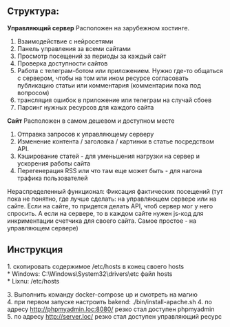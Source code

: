<h2>Структура:</h2>

**Управляющий сервер**
Расположен на зарубежном хостинге.
1. Взаимодействие с нейросетями
2. Панель управления за всеми сайтами
3. Просмотр посещений за периоды за каждый сайт
4. Проверка доступности сайтов
5. Работа с телеграм-ботом или приложением. Нужно где-то общаться с сервером, чтобы на том или ином ресурсе согласовать публикацию статьи или комментария (комментарии пока под вопросом)
6. трансляция ошибок в приложение или телеграм на случай сбоев
7. Парсинг нужных ресурсов для каждого сайта

**Сайт**
Расположен в самом дешевом и доступном месте
1. Отправка запросов к управляющему серверу
2. Изменение контента / заголовка / картинки в статье посредством API.
3. Кэширование статей - для уменьшения нагрузки на сервер и ускорения работы сайта
4. Перегенерация RSS или что там еще может быть - для нагона трафика пользователей

Нераспределенный функционал:
Фиксация фактических посещений (тут пока не понятно, где лучше сделать: на управляющем сервере или на сайте. Если на сайте, то придется делать API, чтоб сервер мог у него спросить. А если на сервере, то в каждом сайте нужен js-код для инкриментации счетчика для своего сайта. Самое простое - на управляющем сервере)


<h2>Инструкция</h2>
1. скопировать содержимое /etc/hosts в конец своего hosts<br>
    * Windows: C:\Windows\System32\drivers\etc файл hosts<br>
    * Lixnu: /etc/hosts<br>

[//]: # (2. ТОЛЬКО ЕСЛИ РАБОТА ПОД Windows:<br>)

[//]: # (    * выполнить в консоли winget install GnuWin32.Make<br>)
3. Выполнить команду docker-compose up и смотреть на магию<br>
4. при первом запуске настроить bakend: ./bin/install-apache.sh
4. по адресу http://phpmyadmin.loc:8080/ резко стал доступен phpmyadmin<br>
5. по адресу http://server.loc/ резко стал доступен управляющий ресурс<br>